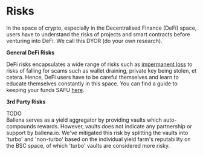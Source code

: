 # Risks

In the space of crypto, especially in the Decentralised Finance \(DeFi\) space, users have to understand the risks of projects and smart contracts before venturing into DeFi. We call this DYOR \(do your own research\).

**General DeFi Risks**

DeFi risks encapsulates a wide range of risks such as [impermanent loss](https://www.bsc.news/post/cryptonomics-what-is-impermanent-loss) to risks of falling for scams such as wallet draining, private key being stolen, et cetera. Hence, DeFi users have to be careful themselves and learn to educate themselves constantly in this space. You can find a guide to keeping your funds SAFU [here](https://letmeape.medium.com/how-to-keep-your-funds-safe-metamask-guide-816773968310).



**3rd Party Risks**

TODO  
Ballena serves as a yield aggregator by providing vaults which auto-compounds rewards. However, vaults does not indicate any partnership or support by ballena.io. We've mitigated this risk by splitting the vaults into 'turbo' and 'non-turbo' based on the individual yield farm's reputability on the BSC space, of which 'turbo' vaults are considered more risky.

